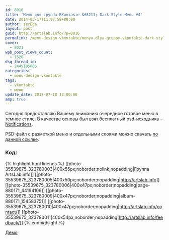 ```yaml
---
id: 8016
title: 'Меню для группы ВКонтакте &#8211; Dark Style Menu #4'
date: 2014-03-17T11:07:58+00:00
author: serEga
layout: post
guid: http://artslab.info/?p=8016
permalink: /menu-design-vkontakte/menyu-dlya-gruppy-vkontakte-dark-style-menu-4/
cover:
  - 8021
wpb_post_views_count:
  - 1520
dsq_thread_id:
  - 2449185886
categories:
  - menu-design-vkontakte
tags:
  - vkontakte
  - меню
update_date: 2017-07-18 12:00:00
amp: true
---
```


<center>
  <amp-img src="https://cldup.com/lxNS564pQZ.jpg" alt="темное меню для вконтакте" class="aligncenter size-medium wp-image-8017" width="400" height="300"></amp-img>
</center>

Сегодня предоставляю Вашему вниманию очередное готовое меню в темное стиле. В качестве основы был взят бесплатный psd-исходника &#8211; [Notifications](http://dribbble.com/shots/631076-Notifications-PSD-freebie).

<!--more-->

PSD-файл с разметкой меню и отдельными слоями можно скачать [по данной ссылке](https://app.box.com/s/5gdz5h35vja9rky557wo).

### Код:

{% highlight html linenos %}
[­[photo-35539675_323780003|400x55px;noborder;nolink;nopadding|Группа ArtsLab.info]]
[­[photo-35539675_323780005|400x50px;noborder;nopadding|http://artslab.info]]
[­[photo-35539675_323780006|400x47px;noborder;nopadding|page-880171_44194106]]
[­[photo-35539675_323780009|400x47px;noborder;nopadding|album-880171_154583751]]
[­[photo-35539675_323780010|400x47px;noborder;nopadding|http://artslab.info/contact/]]
[­[photo-35539675_323780011|400x54px;noborder;nopadding|http://artslab.info/feedback/]]
{% endhighlight %}

[Демо](http://vk.com/page-880171_46897491)